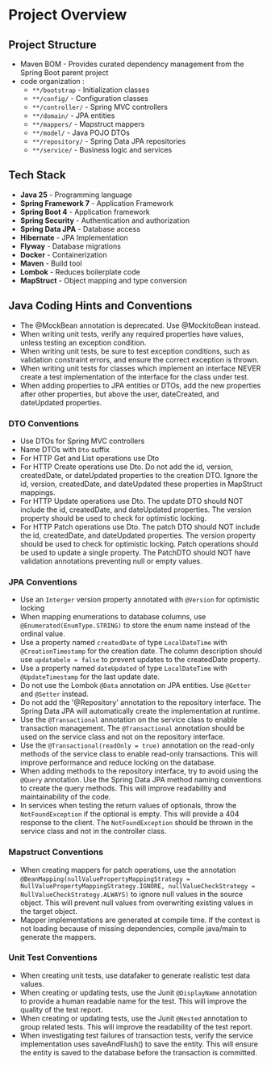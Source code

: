 # Project Overview

## Project Structure
* Maven BOM - Provides curated dependency management from the Spring Boot parent project
* code organization :
  - `**/bootstrap` - Initialization classes
  - `**/config/` - Configuration classes
  - `**/controller/` - Spring MVC controllers
  - `**/domain/` - JPA entities
  - `**/mappers/` - Mapstruct mappers
  - `**/model/` - Java POJO DTOs
  - `**/repository/` - Spring Data JPA repositories
  - `**/service/` - Business logic and services


## Tech Stack
- **Java 25** - Programming language
- **Spring Framework 7** - Application Framework
- **Spring Boot 4** - Application framework
- **Spring Security** - Authentication and authorization
- **Spring Data JPA** - Database access
- **Hibernate** - JPA Implementation
- **Flyway** - Database migrations
- **Docker** - Containerization
- **Maven** - Build tool
- **Lombok** - Reduces boilerplate code
- **MapStruct** - Object mapping and type conversion


## Java Coding Hints and Conventions
* The @MockBean annotation is deprecated. Use @MockitoBean instead.
* When writing unit tests, verify any required properties have values, unless testing an exception condition.
* When writing unit tests, be sure to test exception conditions, such as validation constraint errors, and ensure the correct exception is thrown.
* When writing unit tests for classes which implement an interface NEVER create a test implementation of the interface for the class under test.
* When adding properties to JPA entities or DTOs, add the new properties after other properties, but above the user, dateCreated, and dateUpdated properties.

### DTO Conventions
- Use DTOs for Spring MVC controllers
- Name DTOs with `Dto` suffix
- For HTTP Get and List operations use <classname>Dto
- For HTTP Create operations use <classname>Dto. Do not add the id, version, createdDate, or dateUpdated properties to the creation DTO. Ignore the id, version, createdDate, and dateUpdated these properties in MapStruct mappings.
- For HTTP Update operations use <classname>Dto. The update DTO should NOT include the id, createdDate, and dateUpdated properties. The version property should be used to check for optimistic locking.
- For HTTP Patch operations use <classname>Dto. The patch DTO should NOT include the id, createdDate, and dateUpdated properties. The version property should be used to check for optimistic locking. Patch operations should be used to update a single property. The PatchDTO should NOT have validation annotations preventing null or empty values.

### JPA Conventions
- Use an `Interger` version property annotated with `@Version` for optimistic locking
- When mapping enumerations to database columns, use `@Enumerated(EnumType.STRING)` to store the enum name instead of the ordinal value.
- Use a property named `createdDate` of type `LocalDateTime` with `@CreationTimestamp` for the creation date. The column description should use `updatabele = false` to prevent updates to the createdDate property.
- Use a property named `dateUpdated` of type `LocalDateTime` with `@UpdateTimestamp` for the last update date.
- Do not use the Lombok `@Data` annotation on JPA entities. Use `@Getter` and `@Setter` instead.
- Do not add the '@Repository' annotation to the repository interface. The Spring Data JPA will automatically create the implementation at runtime.
- Use the `@Transactional` annotation on the service class to enable transaction management. The `@Transactional` annotation should be used on the service class and not on the repository interface.
- Use the `@Transactional(readOnly = true)` annotation on the read-only methods of the service class to enable read-only transactions. This will improve performance and reduce locking on the database.
- When adding methods to the repository interface, try to avoid using the `@Query` annotation. Use the Spring Data JPA method naming conventions to create the query methods. This will improve readability and maintainability of the code.
- In services when testing the return values of optionals, throw the `NotFoundException` if the optional is empty. This will provide a 404 response to the client. The `NotFoundException` should be thrown in the service class and not in the controller class.

### Mapstruct Conventions
- When creating mappers for patch operations, use the annotation `@BeanMapping(nullValuePropertyMappingStrategy = NullValuePropertyMappingStrategy.IGNORE, nullValueCheckStrategy = NullValueCheckStrategy.ALWAYS)` to ignore null values in the source object. This will prevent null values from overwriting existing values in the target object.
- Mapper implementations are generated at compile time. If the context is not loading because of missing dependencies, compile java/main to generate the mappers.

### Unit Test Conventions
- When creating unit tests, use datafaker to generate realistic test data values. 
- When creating or updating tests, use the Junit `@DisplayName` annotation to provide a human readable name for the test. This will improve the quality of the test report.
- When creating or updating tests, use the Junit `@Nested` annotation to group related tests. This will improve the readability of the test report.
- When investigating test failures of transaction tests, verify the service implementation uses saveAndFlush() to save the entity. This will ensure the entity is saved to the database before the transaction is committed.
